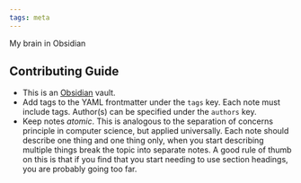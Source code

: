```yaml
---
tags: meta
---
```


My brain in Obsidian

## Contributing Guide
- This is an [Obsidian](https://obsidian.md/) vault.
- Add tags to the YAML frontmatter under the `tags` key. Each note must include tags. Author(s) can be specified under the `authors` key. 
- Keep notes *atomic*. This is analogous to the separation of concerns principle in computer science, but applied universally. Each note should describe one thing and one thing only, when you start describing multiple things break the topic into separate notes. A good rule of thumb on this is that if you find that you start needing to use section headings, you are probably going too far.

